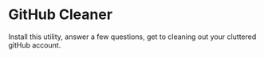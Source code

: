 # GitHub Cleaner

Install this utility, answer a few questions, get to cleaning out your cluttered gitHub account.
